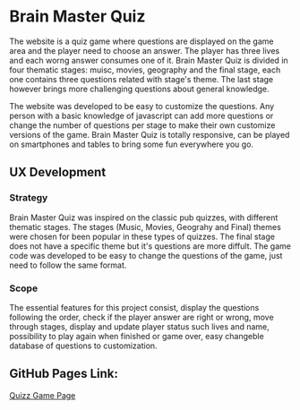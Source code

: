 # Brain Master Quiz
The website is a quiz game where questions are displayed on the game area and the player need to choose an answer. The player has three lives and each worng answer consumes one of it. Brain Master Quiz is divided in four thematic stages: muisc, movies, geography and the final stage, each one contains three questions related with stage's theme. The last stage however brings more challenging questions about general knowledge.

The website was developed to be easy to customize the questions. Any person with a basic  knowledge of javascript can add more questions or change the number of questions per stage to make their own customize versions of the game. Brain Master Quiz is totally responsive, can be played on smartphones and tables to bring some fun everywhere you go.   


## UX Development
### Strategy
Brain Master Quiz was inspired on the classic pub quizzes, with different thematic stages. The stages (Music, Movies, Geograhy and Final) themes were chosen for been popular in these types of quizzes. The final stage does not have a specific theme but it's questions are more diffult. The game code was developed to be easy to change the questions of the game, just need to follow the same format.
### Scope
The essential features for this project consist, display the questions following the order, check if the player answer are right or wrong, move through stages, display and update player status such lives and name, possibility to play again when finished or game over, easy changeble database of questions to customization.
   


## GitHub Pages Link:
[Quizz Game Page](https://dabronzo.github.io/briain-quizz-game/)
